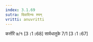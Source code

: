 ```yaml
---
index: 3.1.69
sutra: दिवादिभ्यः श्यन्
vritti: anuvritti
---
```


कर्त्तरि ७/१ [3।1।68]   सार्वधातुके 7/1  [3।1।67] 